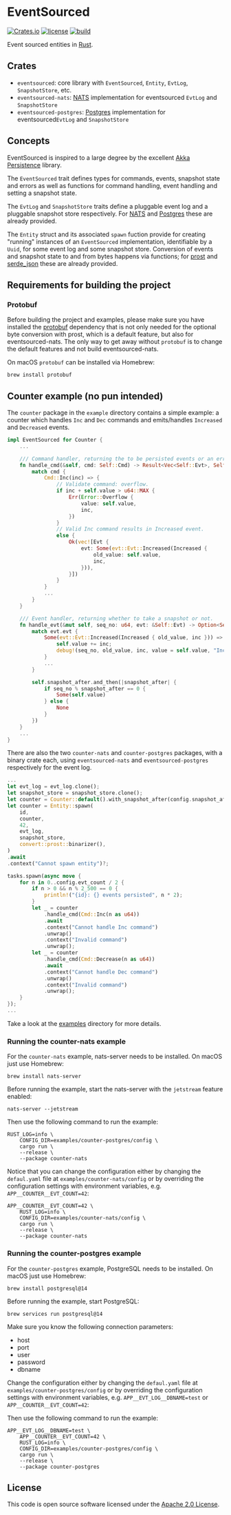 # EventSourced

[![Crates.io][crates-badge]][crates-url]
[![license][license-badge]][license-url]
[![build][build-badge]][build-url]

[crates-badge]: https://img.shields.io/crates/v/eventsourced
[crates-url]: https://crates.io/crates/eventsourced
[license-badge]: https://img.shields.io/github/license/hseeberger/eventsourced
[license-url]: https://github.com/hseeberger/eventsourced/blob/main/LICENSE
[build-badge]: https://img.shields.io/github/actions/workflow/status/hseeberger/eventsourced/ci.yaml
[build-url]: https://github.com/hseeberger/eventsourced/actions/workflows/ci.yaml

Event sourced entities in [Rust](https://www.rust-lang.org/).

## Crates

- `eventsourced`: core library with `EventSourced`, `Entity`, `EvtLog`, `SnapshotStore`, etc.
- `eventsourced-nats`: [NATS](https://nats.io/) implementation for eventsourced `EvtLog` and `SnapshotStore`
- `eventsourced-postgres`: [Postgres](https://www.postgresql.org/) implementation for eventsourced`EvtLog` and `SnapshotStore`

## Concepts

EventSourced is inspired to a large degree by the excellent [Akka Persistence](https://doc.akka.io/docs/akka/current/typed/index-persistence.html) library.

The `EventSourced` trait defines types for commands, events, snapshot state and errors as well as functions for command handling, event handling and setting a snapshot state.

The `EvtLog` and `SnapshotStore` traits define a pluggable event log and a pluggable snapshot store respectively. For [NATS](https://nats.io/) and [Postgres](https://www.postgresql.org/) these are already provided.

The `Entity` struct and its associated `spawn` fuction provide for creating "running" instances of an `EventSourced` implementation, identifiable by a `Uuid`, for some event log and some snapshot store. Conversion of events and snapshot state to and from bytes happens via functions; for [prost](https://github.com/tokio-rs/prost) and [serde_json](https://github.com/serde-rs/json) these are already provided.

## Requirements for building the project

### Protobuf

Before building the project and examples, please make sure you have installed the [protobuf](https://github.com/protocolbuffers/protobuf) dependency that is not only needed for the optional byte conversion with prost, which is a default feature, but also for eventsourced-nats. The only way to get away without `protobuf` is to change the default features and not build eventsourced-nats.

On macOS `protobuf` can be installed via Homebrew:

```
brew install protobuf
```

## Counter example (no pun intended)

The `counter` package in the `example` directory contains a simple example: a counter which handles `Inc` and `Dec` commands and emits/handles `Increased` and `Decreased` events.

```rust
impl EventSourced for Counter {
    ...

    /// Command handler, returning the to be persisted events or an error.
    fn handle_cmd(&self, cmd: Self::Cmd) -> Result<Vec<Self::Evt>, Self::Error> {
        match cmd {
            Cmd::Inc(inc) => {
                // Validate command: overflow.
                if inc + self.value > u64::MAX {
                    Err(Error::Overflow {
                        value: self.value,
                        inc,
                    })
                }
                // Valid Inc command results in Increased event.
                else {
                    Ok(vec![Evt {
                        evt: Some(evt::Evt::Increased(Increased {
                            old_value: self.value,
                            inc,
                        })),
                    }])
                }
            }
            ...
        }
    }

    /// Event handler, returning whether to take a snapshot or not.
    fn handle_evt(&mut self, seq_no: u64, evt: &Self::Evt) -> Option<Self::State> {
        match evt.evt {
            Some(evt::Evt::Increased(Increased { old_value, inc })) => {
                self.value += inc;
                debug!(seq_no, old_value, inc, value = self.value, "Increased");
            }
            ...
        }

        self.snapshot_after.and_then(|snapshot_after| {
            if seq_no % snapshot_after == 0 {
                Some(self.value)
            } else {
                None
            }
        })
    }
    ...
}
```

There are also the two `counter-nats` and `counter-postgres` packages, with a binary crate each, using `eventsourced-nats` and `eventsourced-postgres` respectively for the event log.

```rust
...
let evt_log = evt_log.clone();
let snapshot_store = snapshot_store.clone();
let counter = Counter::default().with_snapshot_after(config.snapshot_after);
let counter = Entity::spawn(
    id,
    counter,
    42,
    evt_log,
    snapshot_store,
    convert::prost::binarizer(),
)
.await
.context("Cannot spawn entity")?;

tasks.spawn(async move {
    for n in 0..config.evt_count / 2 {
        if n > 0 && n % 2_500 == 0 {
            println!("{id}: {} events persisted", n * 2);
        }
        let _ = counter
            .handle_cmd(Cmd::Inc(n as u64))
            .await
            .context("Cannot handle Inc command")
            .unwrap()
            .context("Invalid command")
            .unwrap();
        let _ = counter
            .handle_cmd(Cmd::Decrease(n as u64))
            .await
            .context("Cannot handle Dec command")
            .unwrap()
            .context("Invalid command")
            .unwrap();
    }
});
...
```

Take a look at the [examples](examples) directory for more details.

### Running the counter-nats example

For the `counter-nats` example, nats-server needs to be installed. On macOS just use Homebrew:

```
brew install nats-server
```

Before running the example, start the nats-server with the `jetstream` feature enabled:

```
nats-server --jetstream
```

Then use the following command to run the example:

```
RUST_LOG=info \
    CONFIG_DIR=examples/counter-postgres/config \
    cargo run \
    --release \
    --package counter-nats
```

Notice that you can change the configuration either by changing the `defaul.yaml` file at `examples/counter-nats/config` or by overriding the configuration settings with environment variables, e.g. `APP__COUNTER__EVT_COUNT=42`:

```
APP__COUNTER__EVT_COUNT=42 \
    RUST_LOG=info \
    CONFIG_DIR=examples/counter-nats/config \
    cargo run \
    --release \
    --package counter-nats
```

### Running the counter-postgres example

For the `counter-postgres` example, PostgreSQL needs to be installed. On macOS just use Homebrew:

```
brew install postgresql@14
```

Before running the example, start PostgreSQL:

```
brew services run postgresql@14
```

Make sure you know the following connection parameters:
- host
- port
- user
- password
- dbname

Change the configuration either by changing the `defaul.yaml` file at `examples/counter-postgres/config` or by overriding the configuration settings with environment variables, e.g. `APP__EVT_LOG__DBNAME=test` or `APP__COUNTER__EVT_COUNT=42`:

Then use the following command to run the example:

```
APP__EVT_LOG__DBNAME=test \
    APP__COUNTER__EVT_COUNT=42 \
    RUST_LOG=info \
    CONFIG_DIR=examples/counter-postgres/config \
    cargo run \
    --release \
    --package counter-postgres
```

## License ##

This code is open source software licensed under the [Apache 2.0 License](http://www.apache.org/licenses/LICENSE-2.0.html).

